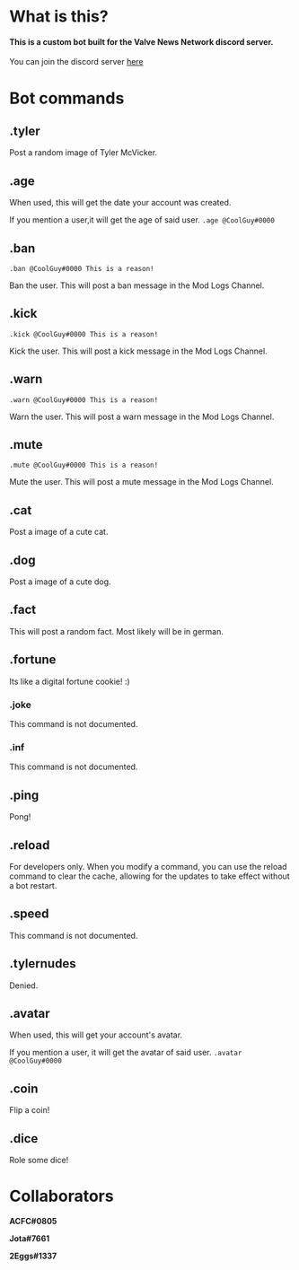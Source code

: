 # What is this?

#### **This is a custom bot built for the Valve News Network discord server.**
You can join the discord server [here](https://discord.gg/P6s3EEh) 

# Bot commands

## **.tyler**
Post a random image of Tyler McVicker.

## **.age**
When used, this will get the date your account was created.

If you mention a user,it will get the age of said user. `.age @CoolGuy#0000` 

## **.ban**
```.ban @CoolGuy#0000 This is a reason!```

Ban the user. This will post a ban message in the Mod Logs Channel.

## **.kick**
```.kick @CoolGuy#0000 This is a reason!```

Kick the user. This will post a kick message in the Mod Logs Channel.

## **.warn**
```.warn @CoolGuy#0000 This is a reason!```

Warn the user. This will post a warn message in the Mod Logs Channel.

## **.mute**
```.mute @CoolGuy#0000 This is a reason!```

Mute the user. This will post a mute message in the Mod Logs Channel.

## **.cat**
Post a image of a cute cat.

## **.dog**
Post a image of a cute dog.

## **.fact**
This will post a random fact. Most likely will be in german.

## **.fortune**
Its like a digital fortune cookie! :)

### **.joke**
This command is not documented.

### **.inf**
This command is not documented.

## **.ping**
Pong!

## **.reload**
For developers only. When you modify a command, you can use the reload command to clear the cache, allowing for the updates to take effect without a bot restart.

## **.speed**
This command is not documented.

## **.tylernudes**
Denied.

## **.avatar**
When used, this will get your account's avatar.

If you mention a user, it will get the avatar of said user. `.avatar @CoolGuy#0000` 

## **.coin**
Flip a coin! 

## **.dice**
Role some dice!

# **Collaborators**
**ACFC#0805**

**Jota#7661**

**2Eggs#1337**
